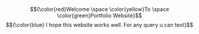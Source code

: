 $${\color{red}Welcome \space \color{yellow}To \space \color{green}Portfolio Website}$$
$${\color{blue} I hope this website works well. For any query u can text}$$
